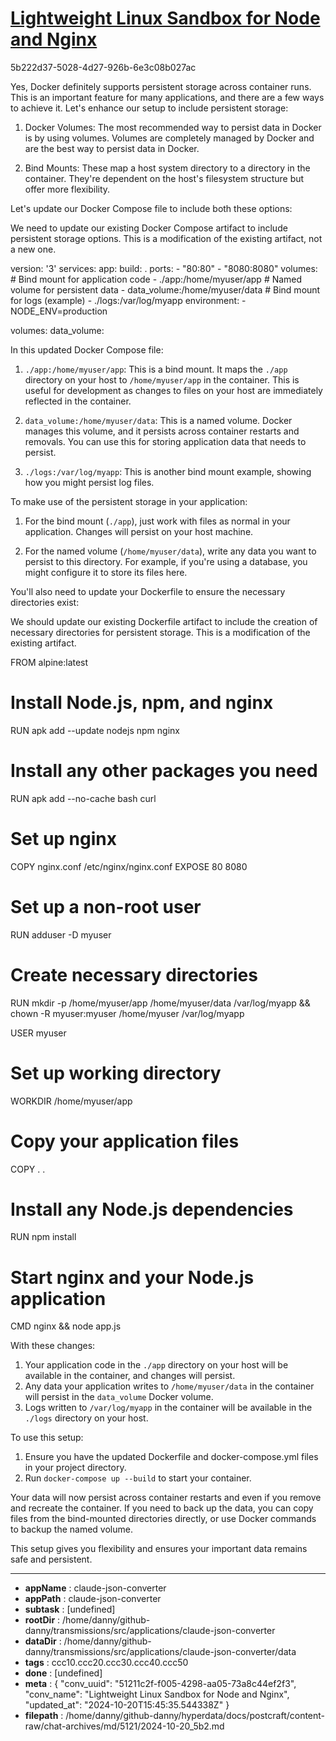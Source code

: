 # [Lightweight Linux Sandbox for Node and Nginx](https://claude.ai/chat/51211c2f-f005-4298-aa05-73a8c44ef2f3)

5b222d37-5028-4d27-926b-6e3c08b027ac

 Yes, Docker definitely supports persistent storage across container runs. This is an important feature for many applications, and there are a few ways to achieve it. Let's enhance our setup to include persistent storage:

1. Docker Volumes:
The most recommended way to persist data in Docker is by using volumes. Volumes are completely managed by Docker and are the best way to persist data in Docker.

2. Bind Mounts:
These map a host system directory to a directory in the container. They're dependent on the host's filesystem structure but offer more flexibility.

Let's update our Docker Compose file to include both these options:

<antThinking>We need to update our existing Docker Compose artifact to include persistent storage options. This is a modification of the existing artifact, not a new one.</antThinking>

<antArtifact identifier="docker-compose-yml" type="application/vnd.ant.code" language="yaml" title="Docker Compose Configuration with Persistent Storage">
version: '3'
services:
  app:
    build: .
    ports:
      - "80:80"
      - "8080:8080"
    volumes:
      # Bind mount for application code
      - ./app:/home/myuser/app
      # Named volume for persistent data
      - data_volume:/home/myuser/data
      # Bind mount for logs (example)
      - ./logs:/var/log/myapp
    environment:
      - NODE_ENV=production

volumes:
  data_volume:
</antArtifact>

In this updated Docker Compose file:

1. `./app:/home/myuser/app`: This is a bind mount. It maps the `./app` directory on your host to `/home/myuser/app` in the container. This is useful for development as changes to files on your host are immediately reflected in the container.

2. `data_volume:/home/myuser/data`: This is a named volume. Docker manages this volume, and it persists across container restarts and removals. You can use this for storing application data that needs to persist.

3. `./logs:/var/log/myapp`: This is another bind mount example, showing how you might persist log files.

To make use of the persistent storage in your application:

1. For the bind mount (`./app`), just work with files as normal in your application. Changes will persist on your host machine.

2. For the named volume (`/home/myuser/data`), write any data you want to persist to this directory. For example, if you're using a database, you might configure it to store its files here.

You'll also need to update your Dockerfile to ensure the necessary directories exist:

<antThinking>We should update our existing Dockerfile artifact to include the creation of necessary directories for persistent storage. This is a modification of the existing artifact.</antThinking>

<antArtifact identifier="custom-alpine-dockerfile" type="application/vnd.ant.code" language="dockerfile" title="Custom Alpine Linux Dockerfile with Persistent Storage Directories">
FROM alpine:latest

# Install Node.js, npm, and nginx
RUN apk add --update nodejs npm nginx

# Install any other packages you need
RUN apk add --no-cache bash curl

# Set up nginx
COPY nginx.conf /etc/nginx/nginx.conf
EXPOSE 80 8080

# Set up a non-root user
RUN adduser -D myuser

# Create necessary directories
RUN mkdir -p /home/myuser/app /home/myuser/data /var/log/myapp && \
    chown -R myuser:myuser /home/myuser /var/log/myapp

USER myuser

# Set up working directory
WORKDIR /home/myuser/app

# Copy your application files
COPY . .

# Install any Node.js dependencies
RUN npm install

# Start nginx and your Node.js application
CMD nginx && node app.js
</antArtifact>

With these changes:

1. Your application code in the `./app` directory on your host will be available in the container, and changes will persist.
2. Any data your application writes to `/home/myuser/data` in the container will persist in the `data_volume` Docker volume.
3. Logs written to `/var/log/myapp` in the container will be available in the `./logs` directory on your host.

To use this setup:

1. Ensure you have the updated Dockerfile and docker-compose.yml files in your project directory.
2. Run `docker-compose up --build` to start your container.

Your data will now persist across container restarts and even if you remove and recreate the container. If you need to back up the data, you can copy files from the bind-mounted directories directly, or use Docker commands to backup the named volume.

This setup gives you flexibility and ensures your important data remains safe and persistent.

---

* **appName** : claude-json-converter
* **appPath** : claude-json-converter
* **subtask** : [undefined]
* **rootDir** : /home/danny/github-danny/transmissions/src/applications/claude-json-converter
* **dataDir** : /home/danny/github-danny/transmissions/src/applications/claude-json-converter/data
* **tags** : ccc10.ccc20.ccc30.ccc40.ccc50
* **done** : [undefined]
* **meta** : {
  "conv_uuid": "51211c2f-f005-4298-aa05-73a8c44ef2f3",
  "conv_name": "Lightweight Linux Sandbox for Node and Nginx",
  "updated_at": "2024-10-20T15:45:35.544338Z"
}
* **filepath** : /home/danny/github-danny/hyperdata/docs/postcraft/content-raw/chat-archives/md/5121/2024-10-20_5b2.md